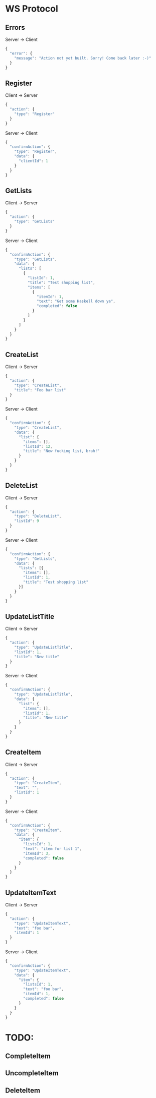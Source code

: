 # WS Protocol


## Errors

Server -> Client
```js
{
  "error": {
    "message": "Action not yet built. Sorry! Come back later :-)"
  }
}
```


## Register

Client -> Server
```js
{
  "action": {
    "type": "Register"
  }
}
```

Server -> Client
```js
{
  "confirmAction": {
    "type": "Register",
    "data": {
      "clientId": 1
    }
  }
}
```


## GetLists

Client -> Server
```js
{
  "action": {
    "type": "GetLists"
  }
}
```

Server -> Client
```js
{
  "confirmAction": {
    "type": "GetLists",
    "data": {
      "lists": [
        {
          "listId": 1,
          "title": "Test shopping list",
          "items": [
            {
              "itemId": 1,
              "text": "Get some Haskell down ya",
              "completed": false
            }
          ]
        }
      ]
    }
  }
}
```


## CreateList

Client -> Server
```js
{
  "action": {
    "type": "CreateList",
    "title": "Foo bar list"
  }
}
```

Server -> Client
```js
{
  "confirmAction": {
    "type": "CreateList",
    "data": {
      "list": {
        "items": [],
        "listId": 12,
        "title": "New fucking list, brah!"
      }
    }
  }
}
```


## DeleteList

Client -> Server
```js
{
  "action": {
    "type": "DeleteList",
    "listId": 9
  }
}
```

Server -> Client
```js
{
  "confirmAction": {
    "type": "GetLists",
    "data": {
      "lists": [{
        "items": [],
        "listId": 1,
        "title": "Test shopping list"
      }]
    }
  }
}
```


## UpdateListTitle

Client -> Server
```js
{
  "action": {
    "type": "UpdateListTitle",
    "listId": 1,
    "title": "New title"
  }
}
```

Server -> Client
```js
{
  "confirmAction": {
    "type": "UpdateListTitle",
    "data": {
      "list": {
        "items": [],
        "listId": 1,
        "title": "New title"
      }
    }
  }
}
```

## CreateItem

Client -> Server
```js
{
  "action": {
    "type": "CreateItem",
    "text": "",
    "listId": 1
  }
}
```

Server -> Client
```js
{
  "confirmAction": {
    "type": "CreateItem",
    "data": {
      "item": {
        "listsId": 1,
        "text": "item for list 1",
        "itemId": 3,
        "completed": false
      }
    }
  }
}
```

## UpdateItemText

Client -> Server
```js
{
  "action": {
    "type": "UpdateItemText",
    "text": "foo bar",
    "itemId": 1
  }
}
```

Server -> Client
```js
{
  "confirmAction": {
    "type": "UpdateItemText",
    "data": {
      "item": {
        "listsId": 1,
        "text": "foo bar",
        "itemId": 1,
        "completed": false
      }
    }
  }
}
```


# TODO:
## CompleteItem
## UncompleteItem
## DeleteItem
